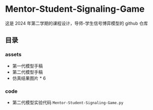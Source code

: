 # Mentor-Student-Signaling-Game

这是 2024 年第二学期的课程设计，导师-学生信号博弈模型的 github 仓库

## 目录

### assets

- 第一代模型手稿
- 第二代模型手稿
- 仿真结果图片 \* 6

### code

- 第二代模型实验代码 `Mentor-Student-Signaling-Game.py`
